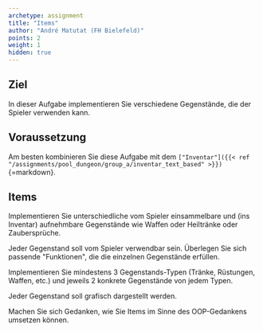 ```yaml
---
archetype: assignment
title: "Items"
author: "André Matutat (FH Bielefeld)"
points: 2
weight: 1
hidden: true
---
```


## Ziel

In dieser Aufgabe implementieren Sie verschiedene Gegenstände, die der Spieler verwenden kann.

## Voraussetzung

Am besten kombinieren Sie diese Aufgabe mit dem `["Inventar"]({{< ref "/assignments/pool_dungeon/group_a/inventar_text_based" >}})`{=markdown}.

## Items

Implementieren Sie unterschiedliche vom Spieler einsammelbare und (ins Inventar) aufnehmbare Gegenstände wie Waffen oder Heiltränke oder Zaubersprüche.

Jeder Gegenstand soll vom Spieler verwendbar sein. Überlegen Sie sich passende "Funktionen", die die einzelnen Gegenstände erfüllen.

Implementieren Sie mindestens 3 Gegenstands-Typen (Tränke, Rüstungen, Waffen, etc.) und jeweils 2 konkrete Gegenstände von jedem Typen.

Jeder Gegenstand soll grafisch dargestellt werden.

Machen Sie sich Gedanken, wie Sie Items im Sinne des OOP-Gedankens umsetzen können.

